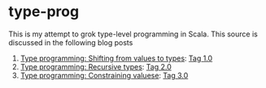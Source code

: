 type-prog
=========

This is my attempt to grok type-level programming in Scala.  This source is discussed in the following blog posts

1. [Type programming: Shifting from values to types](http://proseand.co.nz/2014/02/17/type-programming-shifting-from-values-to-types/): [Tag 1.0](https://github.com/barnesjd/type-prog/tree/1.0)
2. [Type programming: Recursive types](http://proseand.co.nz/2014/03/10/type-programming-recursive-types/): [Tag 2.0](https://github.com/barnesjd/type-prog/tree/2.0)
3. [Type programming: Constraining valuese](http://proseand.co.nz/2014/03/17/type-programming-constraining-values): [Tag 3.0](https://github.com/barnesjd/type-prog/tree/3.0)